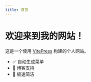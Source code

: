 ```yaml
---
title: 首页
---
```


# 欢迎来到我的网站！

这是一个使用 [VitePress](https://vitepress.dev/) 构建的个人网站。

- ✅ 自动生成菜单
- 📝 博客支持
- 🚀 极速简洁
